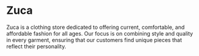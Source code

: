 
# Zuca
Zuca is a clothing store dedicated to offering current, comfortable, and affordable fashion for all ages. Our focus is on combining style and quality in every garment, ensuring that our customers find unique pieces that reflect their personality.

